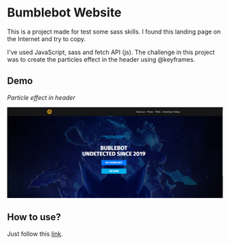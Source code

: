 # Bumblebot Website

This is a project made for test some sass skills. I found this landing page on the Internet  and try to copy.

I've used JavaScript, sass and fetch API (js). The challenge in this project was to create the particles effect in the header using @keyframes.



## Demo

*Particle effect in header*

![](assets\demo\image-20220407202140629.png)



## How to use?

Just follow this [link](https://bumblebot.netlify.app/).

